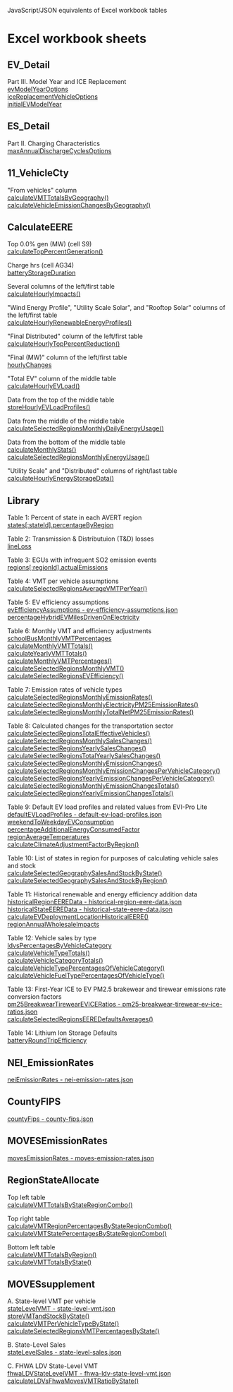 JavaScript/JSON equivalents of Excel workbook tables

# Excel workbook sheets

## EV_Detail

Part III. Model Year and ICE Replacement  
[evModelYearOptions](../client/src/config.ts#L1065)  
[iceReplacementVehicleOptions](../client/src/config.ts#L1078)  
[initialEVModelYear](../client/src/redux/reducers/impacts.ts#L299)

## ES_Detail

Part II. Charging Characteristics  
[maxAnnualDischargeCyclesOptions](../client/src/config.ts#L1055)

## 11_VehicleCty

"From vehicles" column  
[calculateVMTTotalsByGeography()](../client/src/calculations/transportation.ts#L475)  
[calculateVehicleEmissionChangesByGeography()](../client/src/calculations/transportation.ts#L3587)

## CalculateEERE

Top 0.0% gen (MW) (cell S9)  
[calculateTopPercentGeneration()](../client/src/calculations/impacts.ts#L591)

Charge hrs (cell AG34)  
[batteryStorageDuration](../client/src/config.ts#L305)

Several columns of the left/first table  
[calculateHourlyImpacts()](../client/src/calculations/impacts.ts#L650)

"Wind Energy Profile", "Utility Scale Solar", and "Rooftop Solar" columns of the left/first table  
[calculateHourlyRenewableEnergyProfiles()](../client/src/calculations/impacts.ts#L59)

"Final Distributed" column of the left/first table  
[calculateHourlyTopPercentReduction()](../client/src/calculations/impacts.ts#L614)

"Final (MW)" column of the left/first table  
[hourlyChanges](../client/src/redux/reducers/results.ts#L165)

"Total EV" column of the middle table  
[calculateHourlyEVLoad()](../client/src/calculations/impacts.ts#L458)

Data from the top of the middle table  
[storeHourlyEVLoadProfiles()](../client/src/calculations/transportation.ts#L325)

Data from the middle of the middle table  
[calculateSelectedRegionsMonthlyDailyEnergyUsage()](../client/src/calculations/transportation.ts#L2673)

Data from the bottom of the middle table  
[calculateMonthlyStats()](../client/src/calculations/transportation.ts#L420)  
[calculateSelectedRegionsMonthlyEnergyUsage()](../client/src/calculations/transportation.ts#L2596)

"Utility Scale" and "Distributed" columns of right/last table  
[calculateHourlyEnergyStorageData()](../client/src/calculations/impacts.ts#L97)

## Library
Table 1: Percent of state in each AVERT region  
[states[:stateId].percentageByRegion](../client/src/config.ts#L673)

Table 2: Transmission & Distributuion (T&D) losses  
[lineLoss](../client/src/config.ts#L387)

Table 3: EGUs with infrequent SO2 emission events  
[regions[:regionId].actualEmissions](../client/src/config.ts#L393)

Table 4: VMT per vehicle assumptions  
[calculateSelectedRegionsAverageVMTPerYear()](../client/src/calculations/transportation.ts#L1779)

Table 5: EV efficiency assumptions  
[evEfficiencyAssumptions - ev-efficiency-assumptions.json](../client/src/data/ev-efficiency-assumptions.json)  
[percentageHybridEVMilesDrivenOnElectricity](../client/src/config.ts#L183)

Table 6: Monthly VMT and efficiency adjustments  
[schoolBusMonthlyVMTPercentages](../client/src/config.ts#L189)  
[calculateMonthlyVMTTotals()](../client/src/calculations/transportation.ts#L619)  
[calculateYearlyVMTTotals()](../client/src/calculations/transportation.ts#L701)  
[calculateMonthlyVMTPercentages()](../client/src/calculations/transportation.ts#L749)  
[calculateSelectedRegionsMonthlyVMT()](../client/src/calculations/transportation.ts#L1883)  
[calculateSelectedRegionsEVEfficiency()](../client/src/calculations/transportation.ts#L1972)

Table 7: Emission rates of vehicle types  
[calculateSelectedRegionsMonthlyEmissionRates()](../client/src/calculations/transportation.ts#L2057)  
[calculateSelectedRegionsMonthlyElectricityPM25EmissionRates()](../client/src/calculations/transportation.ts#L2194)  
[calculateSelectedRegionsMonthlyTotalNetPM25EmissionRates()](../client/src/calculations/transportation.ts#L2299)

Table 8: Calculated changes for the transportation sector 
[calculateSelectedRegionsTotalEffectiveVehicles()](../client/src/calculations/transportation.ts#L1541)  
[calculateSelectedRegionsMonthlySalesChanges()](../client/src/calculations/transportation.ts#L2382)  
[calculateSelectedRegionsYearlySalesChanges()](../client/src/calculations/transportation.ts#L2504)  
[calculateSelectedRegionsTotalYearlySalesChanges()](../client/src/calculations/transportation.ts#L2558)  
[calculateSelectedRegionsMonthlyEmissionChanges()](../client/src/calculations/transportation.ts#L2774)  
[calculateSelectedRegionsMonthlyEmissionChangesPerVehicleCategory()](../client/src/calculations/transportation.ts#L2903)  
[calculateSelectedRegionsYearlyEmissionChangesPerVehicleCategory()](../client/src/calculations/transportation.ts#L2999)  
[calculateSelectedRegionsMonthlyEmissionChangesTotals()](../client/src/calculations/transportation.ts#L3076)  
[calculateSelectedRegionsYearlyEmissionChangesTotals()](../client/src/calculations/transportation.ts#L3149)

Table 9: Default EV load profiles and related values from EVI-Pro Lite  
[defaultEVLoadProfiles - default-ev-load-profiles.json](../client/src/data/default-ev-load-profiles.json)  
[weekendToWeekdayEVConsumption](../client/src/config.ts#L212)  
[percentageAdditionalEnergyConsumedFactor](../client/src/config.ts#L229)  
[regionAverageTemperatures](../client/src/config.ts#L238)  
[calculateClimateAdjustmentFactorByRegion()](../client/src/calculations/geography.ts#L135)

Table 10: List of states in region for purposes of calculating vehicle sales and stock  
[calculateSelectedGeographySalesAndStockByState()](../client/src/calculations/transportation.ts#L3208)  
[calculateSelectedGeographySalesAndStockByRegion()](../client/src/calculations/transportation.ts#L3343)

Table 11: Historical renewable and energy efficiency addition data  
[historicalRegionEEREData - historical-region-eere-data.json](../client/src/data/historical-region-eere-data.json)  
[historicalStateEEREData - historical-state-eere-data.json](../client/src/data/historical-state-eere-data.json)  
[calculateEVDeploymentLocationHistoricalEERE()](../client/src/calculations/transportation.ts#L3461)  
[regionAnnualWholesaleImpacts](../client/src/calculations/transportation.ts#L3498)

Table 12: Vehicle sales by type  
[ldvsPercentagesByVehicleCategory](../client/src/config.ts#L262)  
[calculateVehicleTypeTotals()](../client/src/calculations/transportation.ts#L1153)  
[calculateVehicleCategoryTotals()](../client/src/calculations/transportation.ts#L1195)  
[calculateVehicleTypePercentagesOfVehicleCategory()](../client/src/calculations/transportation.ts#L1244)  
[calculateVehicleFuelTypePercentagesOfVehicleType()](../client/src/calculations/transportation.ts#L1331)

Table 13: First-Year ICE to EV PM2.5 brakewear and tirewear emissions rate conversion factors  
[pm25BreakwearTirewearEVICERatios - pm25-breakwear-tirewear-ev-ice-ratios.json](../client/src/data/pm25-breakwear-tirewear-ev-ice-ratios.json)  
[calculateSelectedRegionsEEREDefaultsAverages()](../client/src/calculations/transportation.ts#L3400)

Table 14: Lithium Ion Storage Defaults  
[batteryRoundTripEfficiency](../client/src/config.ts#L300)

## NEI_EmissionRates

[neiEmissionRates - nei-emission-rates.json](../server/app/data/nei-emission-rates.json)

## CountyFIPS

[countyFips - county-fips.json](../client/src/data/county-fips.json)

## MOVESEmissionRates

[movesEmissionRates - moves-emission-rates.json](../client/src/data/moves-emission-rates.json)

## RegionStateAllocate

Top left table  
[calculateVMTTotalsByStateRegionCombo()](../client/src/calculations/transportation.ts#L832)

Top right table  
[calculateVMTRegionPercentagesByStateRegionCombo()](../client/src/calculations/transportation.ts#L1006)  
[calculateVMTStatePercentagesByStateRegionCombo()](../client/src/calculations/transportation.ts#L1079)

Bottom left table  
[calculateVMTTotalsByRegion()](../client/src/calculations/transportation.ts#L896)  
[calculateVMTTotalsByState()](../client/src/calculations/transportation.ts#L952)

## MOVESsupplement

A. State-level VMT per vehicle  
[stateLevelVMT - state-level-vmt.json](../client/src/data/state-level-vmt.json)  
[storeVMTandStockByState()](../client/src/calculations/transportation.ts#L1391)  
[calculateVMTPerVehicleTypeByState()](../client/src/calculations/transportation.ts#L1477)  
[calculateSelectedRegionsVMTPercentagesByState()](../client/src/calculations/transportation.ts#L1696)

B. State-Level Sales  
[stateLevelSales - state-level-sales.json](../client/src/data/state-level-sales.json)

C. FHWA LDV State-Level VMT  
[fhwaLDVStateLevelVMT - fhwa-ldv-state-level-vmt.json](../client/src/data/fhwa-ldv-state-level-vmt.json)  
[calculateLDVsFhwaMovesVMTRatioByState()](../client/src/calculations/transportation.ts#L1437)
